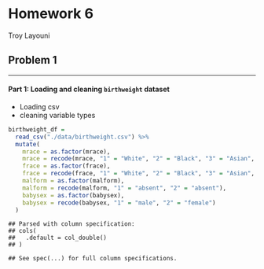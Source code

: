 Homework 6
================
Troy Layouni

## Problem 1

-----

#### Part 1: Loading and cleaning `birthweight` dataset

  - Loading csv
  - cleaning variable types

<!-- end list -->

``` r
birthweight_df = 
  read_csv("./data/birthweight.csv") %>% 
  mutate(
    mrace = as.factor(mrace), 
    mrace = recode(mrace, "1" = "White", "2" = "Black", "3" = "Asian", "4" = "Puerto Rican", "8" = "Other", "9" = "Unknown"),
    frace = as.factor(frace), 
    frace = recode(frace, "1" = "White", "2" = "Black", "3" = "Asian", "4" = "Puerto Rican", "8" = "Other", "9" = "Unknown"),
    malform = as.factor(malform),
    malform = recode(malform, "1" = "absent", "2" = "absent"),
    babysex = as.factor(babysex),
    babysex = recode(babysex, "1" = "male", "2" = "female")
  )
```

    ## Parsed with column specification:
    ## cols(
    ##   .default = col_double()
    ## )

    ## See spec(...) for full column specifications.
